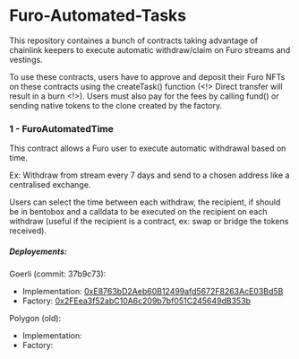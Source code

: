 # Furo-Automated-Tasks

This repository containes a bunch of contracts taking advantage of chainlink keepers to execute automatic withdraw/claim on Furo streams and vestings.

To use these contracts, users have to approve and deposit their Furo NFTs on these contracts using the createTask() function (<!> Direct transfer will result in a burn <!>).
Users must also pay for the fees by calling fund() or sending native tokens to the clone created by the factory.

### 1 - FuroAutomatedTime

This contract allows a Furo user to execute automatic withdrawal based on time.

Ex: Withdraw from stream every 7 days and send to a chosen address like a centralised exchange.

Users can select the time between each withdraw, the recipient, if should be in bentobox and a calldata to be executed on the recipient on each withdraw (useful if the recipient is a contract, ex: swap or bridge the tokens received).

##### Deployements: 
Goerli (commit: 37b9c73):
-  Implementation: [0xE8763bD2Aeb60B12499afd5672F8263AcE03Bd5B](https://goerli.etherscan.io/address/0xE8763bD2Aeb60B12499afd5672F8263AcE03Bd5B)
-  Factory: [0x2FEea3f52abC10A6c209b7bf051C245649dB353b](https://goerli.etherscan.io/address/0x2FEea3f52abC10A6c209b7bf051C245649dB353b)
  
Polygon (old):
-  Implementation: [](https://polygonscan.com/address/)
-  Factory: [](https://polygonscan.com/address/)